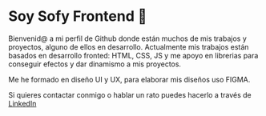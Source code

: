 # Soy Sofy Frontend 👋
Bienvenid@ a mi perfil de Github donde están muchos de mis trabajos y proyectos, alguno de ellos en desarrollo. 
Actualmente mis trabajos están basados en desarrollo fronted: HTML, CSS, JS y me apoyo en librerias para conseguir efectos y dar dinamismo a mis proyectos.


Me he formado en diseño UI y UX, para elaborar mis diseños uso FIGMA.

Si quieres contactar conmigo o hablar un rato puedes hacerlo a través de [LinkedIn](www.linkedin.com/in/sofia-acevedo)

<!--
**SofyFrontend/SofyFrontend** is a ✨ _special_ ✨ repository because its `README.md` (this file) appears on your GitHub profile.

Here are some ideas to get you started:

- 🔭 I’m currently working on ...
- 🌱 I’m currently learning ...
- 👯 I’m looking to collaborate on ...
- 🤔 I’m looking for help with ...
- 💬 Ask me about ...
- 📫 How to reach me: ...
- 😄 Pronouns: ...
- ⚡ Fun fact: ...
-->

